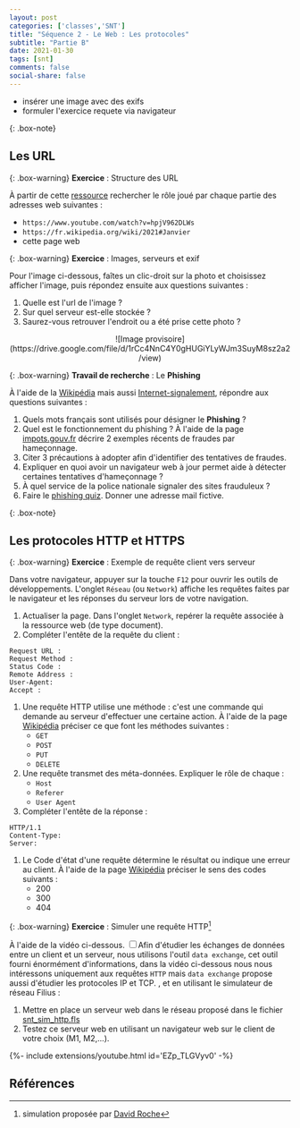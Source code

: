 ```yaml
---
layout: post 
categories: ['classes','SNT']
title: "Séquence 2 - Le Web : Les protocoles"
subtitle: "Partie B"
date: 2021-01-30
tags: [snt] 
comments: false
social-share: false
---
```

- insérer une image avec des exifs
- formuler l'exercice requete via navigateur

{: .box-note} 
## Les URL

{: .box-warning}
**Exercice** : Structure des URL  

À partir de cette [ressource](https://fr.wikipedia.org/wiki/Uniform_Resource_Locator) rechercher le rôle joué par chaque partie des adresses web suivantes :  
- ```https://www.youtube.com/watch?v=hpjV962DLWs```  
- ```https://fr.wikipedia.org/wiki/2021#Janvier```  
- cette page web  
	
{: .box-warning}
**Exercice** : Images, serveurs et exif

Pour l'image ci-dessous, faîtes un clic-droit sur la photo et choisissez afficher l'image, puis répondez ensuite aux questions suivantes :
1. Quelle est l'url de l'image ?  
1. Sur quel serveur est-elle stockée ?  
1. Saurez-vous retrouver l'endroit ou a été prise cette photo ?

<p align="center" markdown="1"> 
	![Image provisoire](https://drive.google.com/file/d/1rCc4NnC4Y0gHUGiYLyWJm3SuyM8sz2a2/view)
</p>


 
{: .box-warning}
**Travail de recherche** : Le **Phishing**  

À l'aide de la [Wikipédia](https://fr.wikipedia.org/wiki/Hame%C3%A7onnage) mais aussi [Internet-signalement](https://www.internet-signalement.gouv.fr/PortailWeb/planets/ConseilsInternet.action), répondre aux questions suivantes :   
1. Quels mots français sont utilisés pour désigner le **Phishing** ?  
1. Quel est le fonctionnement du phishing ? À l'aide de la page [impots.gouv.fr](https://www.impots.gouv.fr/portail/securite-informatique-soyez-vigilants) décrire 2 exemples récents de fraudes par hameçonnage.  
1. Citer 3 précautions à adopter afin d'identifier des tentatives de fraudes.  
1. Expliquer en quoi avoir un navigateur web à jour permet aide à détecter certaines tentatives d'hameçonnage ?  
1. À quel service de la police nationale signaler des sites frauduleux ?
1. Faire le [phishing quiz](https://phishingquiz.withgoogle.com/). Donner une adresse mail fictive.
	
{: .box-note} 
## Les protocoles HTTP et HTTPS
 

{: .box-warning}
**Exercice** : Exemple de requête client vers serveur

Dans votre navigateur, appuyer sur la touche ```F12``` pour ouvrir les outils de développements.
L'onglet ```Réseau``` (ou ```Network```) affiche les requêtes faites par le navigateur et les réponses du serveur lors de votre navigation.

1. Actualiser la page. Dans l'onglet ```Network```, repérer la requête associée à la ressource web (de type document). 
1. Compléter l'entête de la requête du client : 
```
Request URL :
Request Method :
Status Code :
Remote Address :
User-Agent:
Accept :
```
1. Une requête HTTP utilise une méthode : c'est une commande qui demande au serveur d'effectuer une certaine action. À l'aide de la page [Wikipédia](https://fr.wikipedia.org/wiki/Hypertext_Transfer_Protocol#M%C3%A9thodes) préciser ce que font les méthodes suivantes : 
	- ```GET```
	- ```POST```
	- ```PUT```
	- ```DELETE```
1. Une requête transmet des méta-données. Expliquer le rôle de chaque :  
	- ```Host```
	- ```Referer```
	- ```User Agent```
1. Compléter l'entête de la réponse :
```
HTTP/1.1 
Content-Type:  
Server: 
```
1. Le Code d'état d'une requête détermine le résultat ou indique une erreur au client. À l'aide de la page [Wikipédia](https://fr.wikipedia.org/wiki/Liste_des_codes_HTTP) préciser le sens des codes suivants :
	- 200 
	- 300 
	- 404  
 
{: .box-warning}
**Exercice** : Simuler une requête HTTP[^1]  

À l'aide de la vidéo ci-dessous<label for="One" class="margin-toggle sidenote-number"></label>. <input type="checkbox" id="One" class="margin-toggle" /><span class="sidenote" align="left" markdown="1">Afin d'étudier les échanges de données entre un client et un serveur, nous utilisons l'outil ```data exchange```, cet outil fourni énormément d'informations, dans la vidéo ci-dessous nous nous intéressons uniquement aux requêtes ```HTTP``` mais ```data exchange``` propose aussi d'étudier les protocoles IP et TCP.
</span>  , et en utilisant le simulateur de réseau Filius :  
1. Mettre en place un serveur web dans le réseau proposé dans le fichier [snt_sim_http.fls](https://drive.google.com/file/d/1UDFbcn68N6XeIZUBbbDfvsxCkUK65Pih/view)   
1. Testez ce serveur web en utilisant un navigateur web sur le client de votre choix (M1, M2,...).  

<div>
{%- include extensions/youtube.html id='EZp_TLGVyv0' -%}
</div>  
	 
## Références
 
 
[^1]: simulation proposée par [David Roche](https://pixees.fr/informatiquelycee/n_site/snt_web_sim.html)